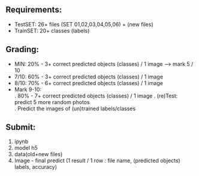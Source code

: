 
## Requirements:  
- TestSET: 26+ files (SET 01,02,03,04,05,06) + (new files)
- TrainSET:  20+ classes (labels)  

## Grading:  
- MIN:  20% - 3+ correct predicted objects (classes) / 1 image --> mark 5 / 10
- 7/10: 60% - 3+ correct predicted objects (classes) / 1 image
- 8/10: 70% - 6+ correct predicted objects (classes) / 1 image
- Mark 9-10:  
  . 80% - 7+ correct predicted objects (classes) / 1 image 
  . (re)Test: predict 5 more random photos  
  . Predict the images of (un)trained labels/classes  

## Submit:   
1. ipynb
2. model h5
3. data(old+new files)
4. Image - final predict (1 result / 1 row : file name, (predicted objects) labels, accuracy)  
